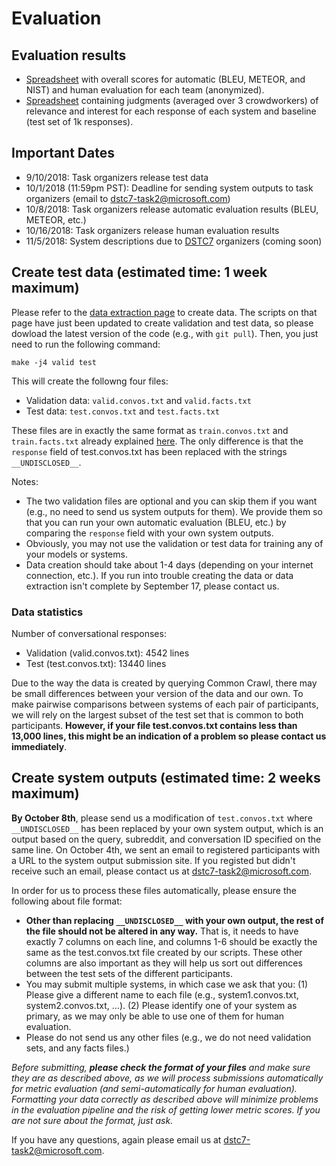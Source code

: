 # Evaluation

## Evaluation results

* [Spreadsheet](https://github.com/DSTC-MSR-NLP/DSTC7-End-to-End-Conversation-Modeling/blob/master/evaluation/dstc7-task2-scores.xlsx) with overall scores for automatic (BLEU, METEOR, and NIST) and human evaluation for each team (anonymized).
* [Spreadsheet](https://github.com/DSTC-MSR-NLP/DSTC7-End-to-End-Conversation-Modeling/blob/master/evaluation/dstc7-task2-individual_judgments.xlsx) containing judgments (averaged over 3 crowdworkers) of relevance and interest for each response of each system and baseline (test set of 1k responses).

## Important Dates
* 9/10/2018: Task organizers release test data
* 10/1/2018 (11:59pm PST): Deadline for sending system outputs to task organizers (email to <dstc7-task2@microsoft.com>)
* 10/8/2018: Task organizers release automatic evaluation results (BLEU, METEOR, etc.)
* 10/16/2018: Task organizers release human evaluation results
* 11/5/2018: System descriptions due to [DSTC7](http://workshop.colips.org/dstc7/) organizers (coming soon)

## Create test data (estimated time: 1 week maximum)

Please refer to the [data extraction page](https://github.com/DSTC-MSR-NLP/DSTC7-End-to-End-Conversation-Modeling/tree/master/data_extraction) to create data. The scripts on that page have just been updated to create validation and test data, so please dowload the latest version of the code (e.g., with `git pull`). Then, you just need to run the following command:

```make -j4 valid test```

This will create the followng four files:

* Validation data: ``valid.convos.txt`` and ``valid.facts.txt``
* Test data: ``test.convos.txt`` and ``test.facts.txt``

These files are in exactly the same format as ``train.convos.txt`` and ``train.facts.txt`` already explained [here](https://github.com/DSTC-MSR-NLP/DSTC7-End-to-End-Conversation-Modeling/tree/master/data_extraction). The only difference is that the ``response`` field of test.convos.txt has been replaced with the strings ``__UNDISCLOSED__``.

Notes: 
* The two validation files are optional and you can skip them if you want (e.g., no need to send us system outputs for them). We provide them so that you can run your own automatic evaluation (BLEU, etc.) by comparing the ``response`` field with your own system outputs. 
* Obviously, you may not use the validation or test data for training any of your models or systems.
* Data creation should take about 1-4 days (depending on your internet connection, etc.). If you run into trouble creating the data or data extraction isn't complete by September 17, please contact us.

### Data statistics

Number of conversational responses: 
* Validation (valid.convos.txt): 4542 lines
* Test (test.convos.txt): 13440 lines

Due to the way the data is created by querying Common Crawl, there may be small differences between your version of the data and our own. To make pairwise comparisons between systems of each pair of participants, we will rely on the largest subset of the test set that is common to both participants.  **However, if your file test.convos.txt contains less than 13,000 lines, this might be an indication of a problem so please contact us immediately**.

## Create system outputs (estimated time: 2 weeks maximum)

**By October 8th**, please send us a modification of ``test.convos.txt`` where ``__UNDISCLOSED__`` has been replaced by your own system output, which is an output based on the query, subreddit, and conversation ID specified on the same line. On October 4th, we sent an email to registered participants with a URL to the system output submission site. If you registed but didn't receive such an email, please contact us at <dstc7-task2@microsoft.com>.

In order for us to process these files automatically, please ensure the following about file format:
* **Other than replacing ``__UNDISCLOSED__`` with your own output, the rest of the file should not be altered in any way.** That is, it needs to have exactly 7 columns on each line, and columns 1-6 should be exactly the same as the test.convos.txt file created by our scripts. These other columns are also important as they will help us sort out differences between the test sets of the different participants.
* You may submit multiple systems, in which case we ask that you: (1) Please give a different name to each file (e.g., system1.convos.txt, system2.convos.txt, ...). (2) Please identify one of your system as primary, as we may only be able to use one of them for human evaluation.
* Please do not send us any other files (e.g., we do not need validation sets, and any facts files.) 

*Before submitting, **please check the format of your files** and make sure they are as described above, as we will process submissions automatically for metric evaluation (and semi-automatically for human evaluation). Formatting your data correctly as described above will minimize problems in the evaluation pipeline and the risk of getting lower metric scores. If you are not sure about the format, just ask.*

If you have any questions, again please email us at <dstc7-task2@microsoft.com>.
